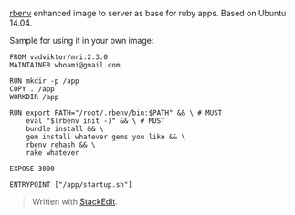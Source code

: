 [rbenv](https://github.com/sstephenson/rbenv) enhanced image to server as base for ruby apps. Based on Ubuntu 14.04.

Sample for using it in your own image:

```
FROM vadviktor/mri:2.3.0
MAINTAINER whoami@gmail.com

RUN mkdir -p /app
COPY . /app
WORKDIR /app

RUN export PATH="/root/.rbenv/bin:$PATH" && \ # MUST
    eval "$(rbenv init -)" && \ # MUST
    bundle install && \
    gem install whatever gems you like && \
    rbenv rehash && \
    rake whatever

EXPOSE 3000

ENTRYPOINT ["/app/startup.sh"]
```

> Written with [StackEdit](https://stackedit.io/).

